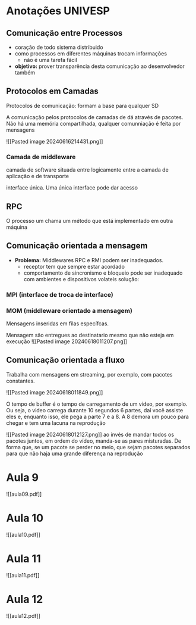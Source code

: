
# Anotações UNIVESP

## Comunicação entre Processos 

* coração de todo sistema distribuido
* como processos em diferentes máquinas trocam informações 
	* não é uma tarefa fácil
* **objetivo:** prover transparência desta comunicação ao desenvolvedor também

## Protocolos em Camadas
Protocolos de comunicação: formam a base para qualquer SD

A comunicação pelos protocolos de camadas de dá através de pacotes.  Não há uma memória compartilhada, qualquer comunniação é feita por mensagens


![[Pasted image 20240616214431.png]]

### Camada de middleware

camada de software situada entre logicamente entre a camada de aplicação e de transporte

interface única. Uma única interface pode dar acesso 



## RPC

O processo um chama um método que está implementado em outra máquina



## Comunicação orientada a mensagem
* **Problema:** Middlewares RPC e RMI podem ser inadequados.
	* receptor tem que sempre estar acordado
	* comportamento de sincronismo e bloqueio pode ser inadequado com ambientes e dispositivos volateis
solução:
### MPI (interface de troca de interface)


### MOM (middleware orientado a mensagem)
Mensagens inseridas em filas específcas. 

Mensagem são entregues ao destinatario mesmo que não esteja em execução
![[Pasted image 20240618011207.png]]




## Comunicação orientada a fluxo

Trabalha com mensagens em streaming, por exemplo, com pacotes constantes.


![[Pasted image 20240618011849.png]]

O tempo de buffer é o tempo de carregamento de um video, por exemplo. Ou seja, o video carrega durante 10 segundos 6 partes, daí você assiste eles e, enquanto isso, ele pega a parte 7 e a 8. A 8 demora um pouco para chegar e tem uma lacuna na reprodução



![[Pasted image 20240618012127.png]]
ao invés de mandar todos os pacotes juntos, em ordem do vídeo, manda-se as pares misturadas. De forma que, se um pacote se perder no meio, que sejam pacotes separados para que não haja uma grande diferença na reprodução












# Aula 9

![[aula09.pdf]]

# Aula 10

![[aula10.pdf]]
# Aula 11
![[aula11.pdf]]

# Aula 12
![[aula12.pdf]]